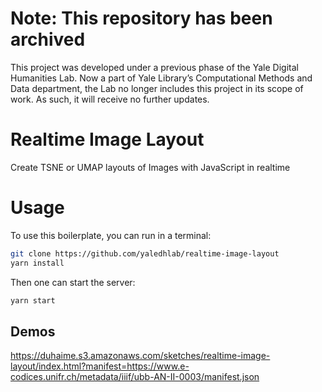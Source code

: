 # Note: This repository has been archived
This project was developed under a previous phase of the Yale Digital Humanities Lab. Now a part of Yale Library’s Computational Methods and Data department, the Lab no longer includes this project in its scope of work. As such, it will receive no further updates.


# Realtime Image Layout

Create TSNE or UMAP layouts of Images with JavaScript in realtime

# Usage

To use this boilerplate, you can run in a terminal:

```bash
git clone https://github.com/yaledhlab/realtime-image-layout
yarn install
```

Then one can start the server:

```bash
yarn start
```

## Demos

https://duhaime.s3.amazonaws.com/sketches/realtime-image-layout/index.html?manifest=https://www.e-codices.unifr.ch/metadata/iiif/ubb-AN-II-0003/manifest.json
